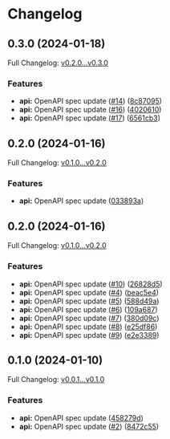 # Changelog

## 0.3.0 (2024-01-18)

Full Changelog: [v0.2.0...v0.3.0](https://github.com/dubinc/dub-node/compare/v0.2.0...v0.3.0)

### Features

* **api:** OpenAPI spec update ([#14](https://github.com/dubinc/dub-node/issues/14)) ([8c87095](https://github.com/dubinc/dub-node/commit/8c870959f3da33c2dbad6b0eb8e0b8c93ff8e759))
* **api:** OpenAPI spec update ([#16](https://github.com/dubinc/dub-node/issues/16)) ([4020610](https://github.com/dubinc/dub-node/commit/4020610e02057fa36d53e8e06567565b8d812823))
* **api:** OpenAPI spec update ([#17](https://github.com/dubinc/dub-node/issues/17)) ([6561cb3](https://github.com/dubinc/dub-node/commit/6561cb3f55e70fc925ee979c87f00c099efe7642))

## 0.2.0 (2024-01-16)

Full Changelog: [v0.1.0...v0.2.0](https://github.com/dubinc/dub-node/compare/v0.1.0...v0.2.0)

### Features

* **api:** OpenAPI spec update ([033893a](https://github.com/dubinc/dub-node/commit/033893a6d43eaf1d0ad8e712795d151ceec7db61))

## 0.2.0 (2024-01-16)

Full Changelog: [v0.1.0...v0.2.0](https://github.com/dubinc/dub-node/compare/v0.1.0...v0.2.0)

### Features

* **api:** OpenAPI spec update ([#10](https://github.com/dubinc/dub-node/issues/10)) ([26828d5](https://github.com/dubinc/dub-node/commit/26828d527d00d179f2e2026f207a6e9b8299b024))
* **api:** OpenAPI spec update ([#4](https://github.com/dubinc/dub-node/issues/4)) ([beac5e4](https://github.com/dubinc/dub-node/commit/beac5e47e0c6e3c2f601aa06ce9ed0810a5d7464))
* **api:** OpenAPI spec update ([#5](https://github.com/dubinc/dub-node/issues/5)) ([588d49a](https://github.com/dubinc/dub-node/commit/588d49ad52a1735f08dbf2a497750fea9453f758))
* **api:** OpenAPI spec update ([#6](https://github.com/dubinc/dub-node/issues/6)) ([109a687](https://github.com/dubinc/dub-node/commit/109a68740a1d00c0447a27659c1b6efe0e35a724))
* **api:** OpenAPI spec update ([#7](https://github.com/dubinc/dub-node/issues/7)) ([380d09c](https://github.com/dubinc/dub-node/commit/380d09cc9c2b8f6bda95810fcf60b71e4b97fbac))
* **api:** OpenAPI spec update ([#8](https://github.com/dubinc/dub-node/issues/8)) ([e25df86](https://github.com/dubinc/dub-node/commit/e25df86e5a85540461d612e53b943c4c9c535224))
* **api:** OpenAPI spec update ([#9](https://github.com/dubinc/dub-node/issues/9)) ([e2e3389](https://github.com/dubinc/dub-node/commit/e2e33890709702bf1acb1a00234b4392e7d31b3d))

## 0.1.0 (2024-01-10)

Full Changelog: [v0.0.1...v0.1.0](https://github.com/dubinc/dub-node/compare/v0.0.1...v0.1.0)

### Features

* **api:** OpenAPI spec update ([458279d](https://github.com/dubinc/dub-node/commit/458279daf1ee67a3d0d1c27ef5ffb686bcd49fc1))
* **api:** OpenAPI spec update ([#2](https://github.com/dubinc/dub-node/issues/2)) ([8472c55](https://github.com/dubinc/dub-node/commit/8472c55033077b41ece1e00d1dfe1fd9c15722d5))
